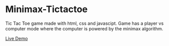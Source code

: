 # Minimax-Tictactoe
Tic Tac Toe game made with html, css and javascipt.
Game has a player vs computer mode where the computer is powered by the minimax algorithm.

<a href="https://mighil31.github.io/Minimax-Tictactoe/">Live Demo</a>
